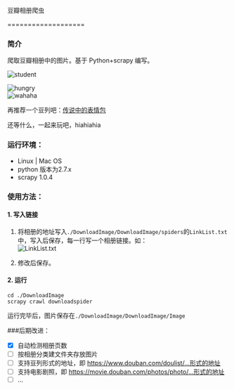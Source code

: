 豆瓣相册爬虫

===================

### 简介
爬取豆瓣相册中的图片。基于 Python+scrapy 编写。

![student](http://7xi5vu.com1.z0.glb.clouddn.com/2016-01-21-readmestudent.png?imageView/2/w/619/q/90)

![hungry](http://7xi5vu.com1.z0.glb.clouddn.com/2016-01-21-readmehungry.png?imageView/2/w/619/q/90)  
![wahaha](http://7xi5vu.com1.z0.glb.clouddn.com/2016-01-21-readmefinder_image.png?imageView/2/w/619/q/90)

再推荐一个豆列吧：[传说中的表情包](http://www.douban.com/doulist/35796198/)    
  
还等什么，一起来玩吧，hiahiahia

### 运行环境：
* Linux | Mac OS
* python 版本为2.7.x
* scrapy 1.0.4

### 使用方法：

#### 1. 写入链接
1. 将相册的地址写入`./DownloadImage/DownloadImage/spiders`的`LinkList.txt`中，写入后保存，每一行写一个相册链接。如：     
![LinkList.txt](http://7xi5vu.com1.z0.glb.clouddn.com/2016-01-21-readmeLinkList.png?imageView/2/w/619/q/90)

2. 修改后保存。

#### 2. 运行

```
cd ./DownloadImage
scrapy crawl downloadspider
```

运行完毕后，图片保存在`./DownloadImage/DownloadImage/Image`

###后期改进：
- [x] 自动检测相册页数
- [ ] 按相册分类建文件夹存放图片
- [ ] 支持豆列形式的地址，即 https://www.douban.com/doulist/...形式的地址
- [ ] 支持电影剧照，即 https://movie.douban.com/photos/photo/...形式的地址
- [ ]  ...